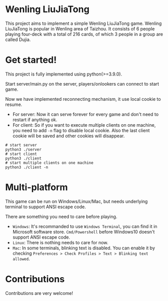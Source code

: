 # Wenling LiuJiaTong

This project aims to implement a simple Wenling LiuJiaTong game. 
Wenling LiuJiaTong is popular in Wenling area of Taizhou. It consists of 6 people playing four-deck with a total of 216 cards, of which 3 people in a group are called Dujia.

# Get started!

This project is fully implemented using python(>=3.9.0).

Start server/main.py on the server, players/onlookers can connect to start game.

Now we have implemented reconnecting mechanism, it use local cookie to resume. 

+ For server: Now it can serve forever for every game and don't need to restart if anything ok.
+ For client: So if you want to execute multiple clients on one machine, you need to add `-n` flag to disable local cookie. Also the last client cookie will be saved and other cookies will disappear.

```shell
# start server
python3 ./server
# start client
python3 ./client
# start multiple clients on one machine
python3 ./client -n
```

# Multi-platform

This game can be run on Windows/Linux/Mac, but needs underlying terminal to support ANSI escape code.

There are something you need to care before playing.

+ `Windows`: It's recommanded to use `Windows Terminal`, you can find it in Microsoft software store. `Cmd/Powershell` before Windows10 doesn't support ANSI escape code.
+ `Linux`: There is nothing needs to care for now.
+ `Mac`: In some terminals, blinking text is disabled. You can enable it by checking `Preferences > Check Profiles > Text > Blinking text allowed`.

# Contributions

Contributions are very welcome!

